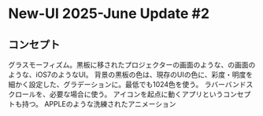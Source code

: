 # New-UI 2025-June Update #2
## コンセプト
グラスモーフィズム。黒板に移されたプロジェクターの画面のような、の画面のような、iOS7のようなUI。
背景の黒板の色は、現存のUIの色に、彩度・明度を細かく設定した、グラデーションに。最低でも1024色を使う。
ラバーバンドスクロールを、必要な場合に使う。
アイコンを起点に動くアプリというコンセプトも持つ。
APPLEのような洗練されたアニメーション